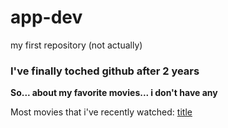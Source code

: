 # app-dev
my first repository (not actually)

### I've finally toched github after 2 years
**So... about my favorite movies... i don't have any**

Most movies that i've recently watched: [title](https://myanimelist.net/anime/50594/Suzume_no_Tojimari)

